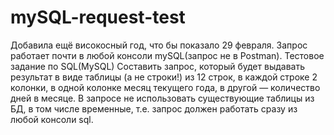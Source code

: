 # mySQL-request-test
Добавила ещё високосный год, что бы показало 29 февраля.
Запрос работает почти в любой консоли mySQL(запрос не в Postman).
Тестовое задание по SQL(MySQL)
Составить запрос, который будет выдавать результат в виде таблицы (а не строки!) из 12 строк, в каждой строке 2 колонки, в одной колонке месяц текущего года, в другой — количество дней в месяце. В запросе не использовать существующие таблицы из БД, в том числе временные, т.е. запрос должен работать сразу из любой консоли sql.
